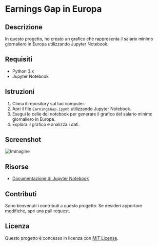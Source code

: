 # Earnings Gap in Europa

## Descrizione

In questo progetto, ho creato un grafico che rappresenta il salario minimo giornaliero in Europa utilizzando Jupyter Notebook.

## Requisiti

- Python 3.x
- Jupyter Notebook

## Istruzioni

1. Clona il repository sul tuo computer.
2. Apri il file `EarningsGap.ipynb` utilizzando Jupyter Notebook.
3. Esegui le celle del notebook per generare il grafico del salario minimo giornaliero in Europa.
4. Esplora il grafico e analizza i dati.

## Screenshot
![Immagine](https://i.imgur.com/bPcOFG1.png)

## Risorse

- [Documentazione di Jupyter Notebook](https://jupyter.org/documentation)

## Contributi

Sono benvenuti i contributi a questo progetto. Se desideri apportare modifiche, apri una pull request.

## Licenza

Questo progetto è concesso in licenza con [MIT License](LICENSE).
